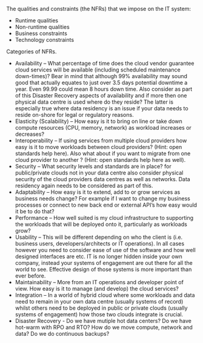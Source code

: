 The qualities and constraints (the NFRs) that we impose on the IT system:
* Runtime qualities
* Non-runtime qualities
* Business constraints
* Technology constraints

Categories of NFRs.
* Availability – What percentage of time does the cloud vendor guarantee cloud services will be available (including scheduled maintenance down-times)? Bear in mind that although 99% availability may sound good that actually equates to just over 3.5 days potential downtime a year. Even 99.99 could mean 8 hours down time. Also consider as part of this Disaster Recovery aspects of availability and if more then one physical data centre is used where do they reside? The latter is especially true where data residency is an issue if your data needs to reside on-shore for legal or regulatory reasons.
* Elasticity (Scalability) – How easy is it to bring on line or take down compute resources (CPU, memory, network) as workload increases or decreases?
* Interoperability – If using services from multiple cloud providers how easy is it to move workloads between cloud providers? (Hint: open standards help here). Also what about if you want to migrate from one cloud provider to another ? (Hint: open standards help here as well).
* Security – What security levels and standards are in place? for public/private clouds not in your data centre also consider physical security of the cloud providers data centres as well as networks. Data residency again needs to be considered as part of this.
* Adaptability – How easy is it to extend, add to or grow services as business needs change? For example if I want to change my business processes or connect to new back end or external API’s how easy would it be to do that?
* Performance – How well suited is my cloud infrastructure to supporting the workloads that will be deployed onto it, particularly as workloads grow?
* Usability – This will be different depending on who the client is (i.e. business users, developers/architects or IT operations). In all cases however you need to consider ease of use of the software and how well designed interfaces are etc. IT is no longer hidden inside your own company, instead your systems of engagement are out there for all the world to see. Effective design of those systems is more important than ever before.
* Maintainability – More from an IT operations and developer point of view.  How easy is it to manage (and develop) the cloud services?
* Integration – In a world of hybrid cloud where some workloads and data need to remain in your own data centre (usually systems of record) whilst others need to be deployed in public or private clouds (usually systems of engagement) how those two clouds integrate is crucial.
* Disaster Recovery - Do we have mutiple hot data centers?  Do we have hot-warm with RPO and RTO? How do we move compute, network and data? Do we do continuous backups? 
